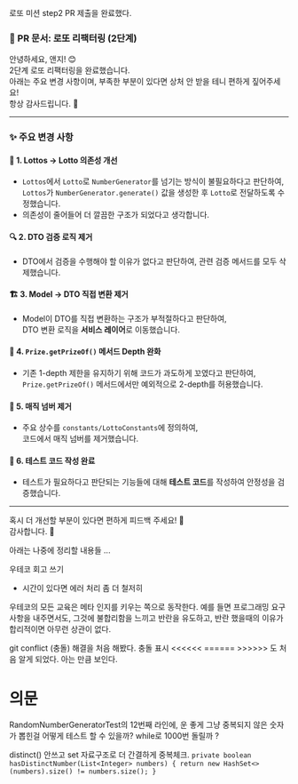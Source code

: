로또 미션 step2 PR 제출을 완료했다.

### 📌 PR 문서: 로또 리팩터링 (2단계)  

안녕하세요, 앤지! 😊  
2단계 로또 리팩터링을 완료했습니다.  
아래는 주요 변경 사항이며, 부족한 부분이 있다면 상처 안 받을 테니 편하게 짚어주세요!  
항상 감사드립니다. 🙏  

---

### ✨ 주요 변경 사항  

#### 🚀 1. Lottos → Lotto 의존성 개선  
- `Lottos`에서 `Lotto`로 `NumberGenerator`를 넘기는 방식이 불필요하다고 판단하여,  
  `Lottos`가 `NumberGenerator.generate()` 값을 생성한 후 `Lotto`로 전달하도록 수정했습니다.  
- 의존성이 줄어들어 더 깔끔한 구조가 되었다고 생각합니다.  

#### 🔍 2. DTO 검증 로직 제거  
- DTO에서 검증을 수행해야 할 이유가 없다고 판단하여, 관련 검증 메서드를 모두 삭제했습니다.  

#### 🏗 3. Model → DTO 직접 변환 제거  
- Model이 DTO를 직접 변환하는 구조가 부적절하다고 판단하여,  
  DTO 변환 로직을 **서비스 레이어**로 이동했습니다.  

#### 📏 4. `Prize.getPrizeOf()` 메서드 Depth 완화  
- 기존 1-depth 제한을 유지하기 위해 코드가 과도하게 꼬였다고 판단하여,  
  `Prize.getPrizeOf()` 메서드에서만 예외적으로 2-depth를 허용했습니다.  

#### 🎯 5. 매직 넘버 제거  
- 주요 상수를 `constants/LottoConstants`에 정의하여,  
  코드에서 매직 넘버를 제거했습니다.  

#### 🧪 6. 테스트 코드 작성 완료  
- 테스트가 필요하다고 판단되는 기능들에 대해 **테스트 코드**를 작성하여 안정성을 검증했습니다.  

---

혹시 더 개선할 부분이 있다면 편하게 피드백 주세요! 🙌  
감사합니다. 🎉





아래는 나중에 정리할 내용들 ...

우테코 회고 쓰기 
- 시간이 있다면 에러 처리 좀 더 철저히 

  

우테코의 모든 교육은 메타 인지를 키우는 쪽으로 동작한다.
예를 들면 프로그래밍 요구사항을 내주면서도, 그것에 불합리함을 느끼고 반란을 유도하고, 반란 했을때의 이유가 합리적이면 아무런 상관이 없다.

  
git conflict (충돌) 해결을 처음 해봤다.
충돌 표시 <<<<<< ====== >>>>>> 도 처음 알게 되었다. 아는 만큼 보인다.


  

# 의문

RandomNumberGeneratorTest의 12번째 라인에, 운 좋게 그냥 중복되지 않은 숫자가 뽑힌걸 어떻게 테스트 할 수 있을까? while로 1000번 돌릴까 ?


distinct() 안쓰고 set 자료구조로 더 간결하게 중복체크.
``private boolean hasDistinctNumber(List<Integer> numbers) { return new HashSet<>(numbers).size() != numbers.size(); }``